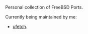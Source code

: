 Personal collection of FreeBSD Ports.

Currently being maintained by me:
- [ufetch](https://www.freshports.org/sysutils/ufetch/).

